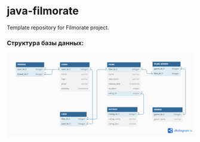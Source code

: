 # java-filmorate
Template repository for Filmorate project.
### Структура базы данных:
![image](https://github.com/kiselevm2023/java-filmorate/blob/add-database/schema.png)
